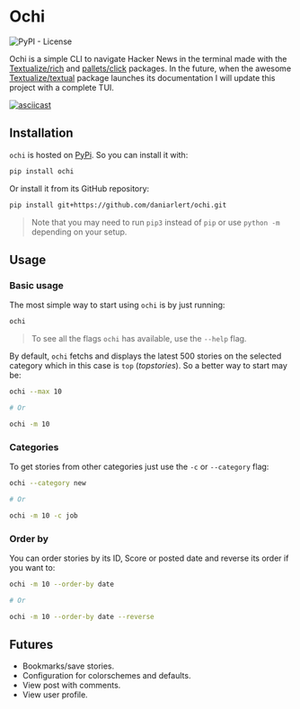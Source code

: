 # Ochi

![PyPI - License](https://img.shields.io/pypi/l/ochi?style=flat-square)

Ochi is a simple CLI to navigate Hacker News in the terminal made with the [Textualize/rich](https://github.com/Textualize/rich) and [pallets/click](https://github.com/pallets/click) packages. In the future, when the awesome [Textualize/textual](https://github.com/Textualize/textual) package launches its documentation I will update this project with a complete TUI.

[![asciicast](https://asciinema.org/a/527446.svg)](https://asciinema.org/a/527446)

## Installation
`ochi` is hosted on [PyPi](https://pypi.org/project/ochi/). So you can install it with:

```bash
pip install ochi
```

Or install it from its GitHub repository:

```bash
pip install git+https://github.com/daniarlert/ochi.git
```

> Note that you may need to run `pip3` instead of `pip` or use `python -m` depending on your setup.

## Usage

### Basic usage

The most simple way to start using `ochi` is by just running:

```bash
ochi
```

> To see all the flags `ochi` has available, use the `--help` flag.

By default, `ochi` fetchs and displays the latest 500 stories on the selected category which in this case is `top` (*topstories*). So a better way to start may be:

```bash
ochi --max 10

# Or

ochi -m 10
```

### Categories

To get stories from other categories just use the `-c` or `--category` flag:

```bash
ochi --category new

# Or

ochi -m 10 -c job
```

### Order by

You can order stories by its ID, Score or posted date and reverse its order if you want to:

```bash
ochi -m 10 --order-by date

# Or

ochi -m 10 --order-by date --reverse
```

## Futures
- Bookmarks/save stories.
- Configuration for colorschemes and defaults.
- View post with comments.
- View user profile.
